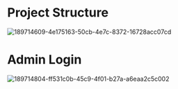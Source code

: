 # Project Structure
![189714609-4e175163-50cb-4e7c-8372-16728acc07cd](https://user-images.githubusercontent.com/96889167/189962782-befecf43-e91e-45cc-81b1-6a95c0300db6.png)
# Admin Login
![189714804-ff531c0b-45c9-4f01-b27a-a6eaa2c5c002](https://user-images.githubusercontent.com/96889167/189962901-2e0303c0-5a86-465d-84dc-fbd72a4e1fff.png)
